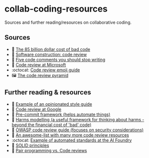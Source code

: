 # collab-coding-resources

Sources and further reading/resources on collaborative coding.

## Sources

- :page_with_curl: [The 85 billion dollar cost of bad code](https://www.pullrequest.com/blog/cost-of-bad-code/)
- :page_with_curl: [Software construction: code review](https://web.mit.edu/6.005/www/fa15/classes/04-code-review/)
- :page_with_curl: [Five code comments you should stop writing](https://www.freecodecamp.org/news/5-comments-you-should-stop-writing-and-1-you-should-start-4d66a367cd2c/)
- :page_with_curl: [Code review at Microsoft](https://devblogs.microsoft.com/appcenter/how-the-visual-studio-mobile-center-team-does-code-review/)
- :octocat: [Code review emoji guide](https://github.com/erikthedeveloper/code-review-emoji-guide)
- :framed_picture: [The code review pyramid](https://www.morling.dev/blog/the-code-review-pyramid/)

## Further reading & resources

- :page_with_curl: [Example of an opinionated style guide](https://github.com/johnpapa/angular-styleguide)
- :page_with_curl: [Code review at Google](https://google.github.io/eng-practices/review/)
- :hammer: [Pre-commit framework (helps automate things)](https://pre-commit.com/)
- :hammer: [Harms modelling (a useful framework for thinking about harms - beyond the financial cost of 'bad' code)](https://learn.microsoft.com/en-us/azure/architecture/guide/responsible-innovation/harms-modeling/type-of-harm)
- :book: [OWASP code review guide (focuses on security considerations)](https://owasp.org/www-project-code-review-guide/)
- :page_with_curl: [An awesome-list with many more code review resources](https://github.com/joho/awesome-code-review)
- :octocat: [Example of automated standards at the AI Foundry](https://github.com/samattwood9/streamlit-starter-tour)
- :page_with_curl: [SOLID principles](https://www.freecodecamp.org/news/solid-principles-explained-in-plain-english/)
- :page_with_curl: [Pair programming vs. Code reviews](https://blog.codinghorror.com/pair-programming-vs-code-reviews/)


